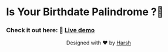  # Is Your Birthdate Palindrome ?🚀
 
 
 ### Check it out here: 🌟   [Live demo](https://harsh-palindrome.netlify.app/)
 
 
 
<p align="center">
Designed with ❤️ by <a href="https://kumarharsh.netlify.app">Harsh</a>
</p>
